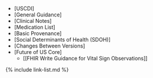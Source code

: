 
- [USCDI]
- [General Guidance]
- [Clinical Notes]
- [Medication List]
- [Basic Provenance]
- [Social Determinants of Health (SDOH)]
- [Changes Between Versions]
- [Future of US Core]
   - [[FHIR Write Guidance for Vital Sign Observations]]

{% include link-list.md %}
